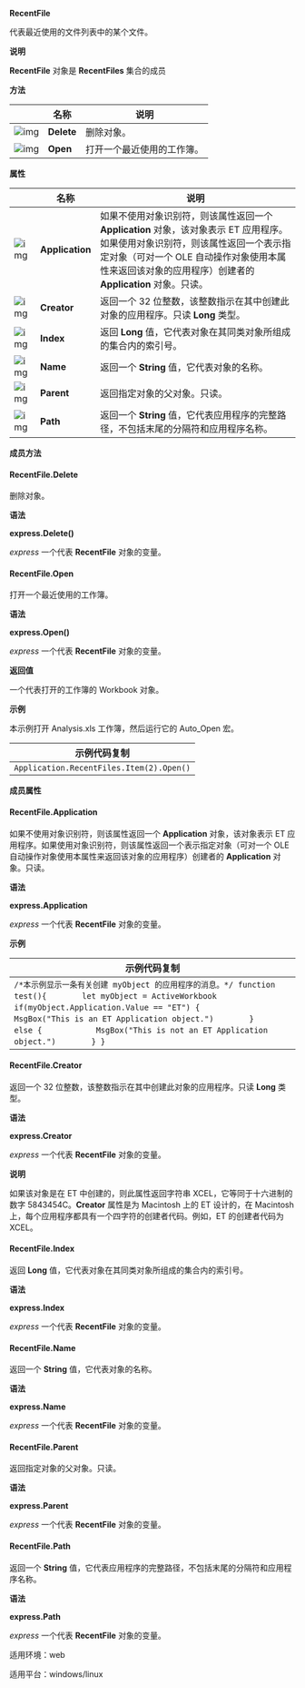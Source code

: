 **RecentFile**



代表最近使用的文件列表中的某个文件。

**说明**

**RecentFile** 对象是 **RecentFiles** 集合的成员

**方法**

|                                                              | 名称       | 说明                       |
| ------------------------------------------------------------ | ---------- | -------------------------- |
| ![img](https://qn.cache.wpscdn.cn/encs/doc/office_v19/gif/methods.gif) | **Delete** | 删除对象。                 |
| ![img](https://qn.cache.wpscdn.cn/encs/doc/office_v19/gif/methods.gif) | **Open**   | 打开一个最近使用的工作簿。 |

**属性**

|                                                              | 名称            | 说明                                                         |
| ------------------------------------------------------------ | --------------- | ------------------------------------------------------------ |
| ![img](https://qn.cache.wpscdn.cn/encs/doc/office_v19/gif/properties.gif) | **Application** | 如果不使用对象识别符，则该属性返回一个 **Application** 对象，该对象表示 ET 应用程序。如果使用对象识别符，则该属性返回一个表示指定对象（可对一个 OLE 自动操作对象使用本属性来返回该对象的应用程序）创建者的 **Application** 对象。只读。 |
| ![img](https://qn.cache.wpscdn.cn/encs/doc/office_v19/gif/properties.gif) | **Creator**     | 返回一个 32 位整数，该整数指示在其中创建此对象的应用程序。只读 **Long** 类型。 |
| ![img](https://qn.cache.wpscdn.cn/encs/doc/office_v19/gif/properties.gif) | **Index**       | 返回 **Long** 值，它代表对象在其同类对象所组成的集合内的索引号。 |
| ![img](https://qn.cache.wpscdn.cn/encs/doc/office_v19/gif/properties.gif) | **Name**        | 返回一个 **String** 值，它代表对象的名称。                   |
| ![img](https://qn.cache.wpscdn.cn/encs/doc/office_v19/gif/properties.gif) | **Parent**      | 返回指定对象的父对象。只读。                                 |
| ![img](https://qn.cache.wpscdn.cn/encs/doc/office_v19/gif/properties.gif) | **Path**        | 返回一个 **String** 值，它代表应用程序的完整路径，不包括末尾的分隔符和应用程序名称。 |

**成员方法**

#### **RecentFile.Delete**

删除对象。

**语法**

**express.Delete()**

*express*   一个代表 **RecentFile** 对象的变量。

#### **RecentFile.Open**

打开一个最近使用的工作簿。

**语法**

**express.Open()**

*express*   一个代表 **RecentFile** 对象的变量。

**返回值**

一个代表打开的工作簿的 Workbook 对象。

**示例**

本示例打开 Analysis.xls 工作簿，然后运行它的 Auto_Open 宏。

| 示例代码复制                             |
| ---------------------------------------- |
| `Application.RecentFiles.Item(2).Open()` |

**成员属性**

#### **RecentFile.Application**

如果不使用对象识别符，则该属性返回一个 **Application** 对象，该对象表示 ET 应用程序。如果使用对象识别符，则该属性返回一个表示指定对象（可对一个 OLE 自动操作对象使用本属性来返回该对象的应用程序）创建者的 **Application** 对象。只读。

**语法**

**express.Application**

*express*   一个代表 **RecentFile** 对象的变量。

**示例**

| 示例代码复制                                                 |
| ------------------------------------------------------------ |
| `/*本示例显示一条有关创建 myObject 的应用程序的消息。*/ function test(){ 　　　　let myObject = ActiveWorkbook     if(myObject.Application.Value == "ET") { 　　　　    MsgBox("This is an ET Application object.") 　　　　} 　　　　else { 　　　　    MsgBox("This is not an ET Application object.") 　　　　} }` |

#### **RecentFile.Creator**

返回一个 32 位整数，该整数指示在其中创建此对象的应用程序。只读 **Long** 类型。

**语法**

**express.Creator**

*express*   一个代表 **RecentFile** 对象的变量。

**说明**

如果该对象是在 ET 中创建的，则此属性返回字符串 XCEL，它等同于十六进制的数字 5843454C。**Creator** 属性是为 Macintosh 上的 ET 设计的，在 Macintosh 上，每个应用程序都具有一个四字符的创建者代码。例如，ET 的创建者代码为 XCEL。

#### **RecentFile.Index**

返回 **Long** 值，它代表对象在其同类对象所组成的集合内的索引号。

**语法**

**express.Index**

*express*   一个代表 **RecentFile** 对象的变量。

#### **RecentFile.Name**

返回一个 **String** 值，它代表对象的名称。

**语法**

**express.Name**

*express*   一个代表 **RecentFile** 对象的变量。

#### **RecentFile.Parent**

返回指定对象的父对象。只读。

**语法**

**express.Parent**

*express*   一个代表 **RecentFile** 对象的变量。

#### **RecentFile.Path**

返回一个 **String** 值，它代表应用程序的完整路径，不包括末尾的分隔符和应用程序名称。

**语法**

**express.Path**

*express*   一个代表 **RecentFile** 对象的变量。

适用环境：web

适用平台：windows/linux